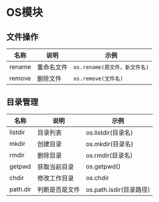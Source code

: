 # OS模块

## 文件操作

| 名称| 说明| 示例|
|---|---|---|
rename|重命名文件|`os.rename(原文件，新文件名)`
remove|删除文件|`os.remove(文件名)`

## 目录管理

| 名称| 说明| 示例|
|---|---|---|
listdir|目录列表|os.listdir(目录名)
mkdir|创建目录|os.mkdir(目录名)
rmdir|删除目录|os.rmdir(目录名)
getpwd|获取当前目录|os.getpwd()
chdir|修改工作目录|os.chdir
|path.dir|判断是否是文件|os.path.isdir(目录路径)